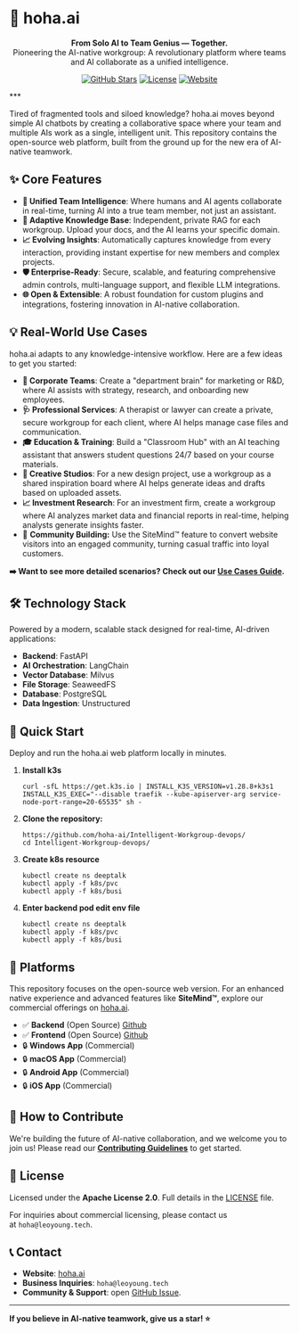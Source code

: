 # 🤖 hoha.ai

<p align="center"> <strong>From Solo AI to Team Genius — Together.
</strong><br /> Pioneering the AI-native workgroup: A revolutionary platform where teams and AI collaborate as a unified intelligence. </p> <p align="center"> <a href="https://github.com/hoha-ai/Intelligent-Workgroup-devops/stargazers"><img src="https://img.shields.io/github/stars/hoha-ai/Intelligent-Workgroup-devops?style=social" alt="GitHub Stars"></a> <a href="https://github.com/hoha-ai/Intelligent-Workgroup-devops/blob/master/LICENSE"><img src="https://img.shields.io/github/license/hoha-ai/Intelligent-Workgroup-devops?style=flat-square&color=blue" alt="License"></a> <a href="https://hoha.ai"><img src="https://img.shields.io/badge/Website-hoha.ai-green?style=flat-square" alt="Website"></a> </p>
***

Tired of fragmented tools and siloed knowledge? hoha.ai moves beyond simple AI chatbots by creating a collaborative space where your team and multiple AIs work as a single, intelligent unit. This repository contains the open-source web platform, built from the ground up for the new era of AI-native teamwork.

## ✨ Core Features

*   **🤝 Unified Team Intelligence**: Where humans and AI agents collaborate in real-time, turning AI into a true team member, not just an assistant.
*   **🧠 Adaptive Knowledge Base**: Independent, private RAG for each workgroup. Upload your docs, and the AI learns your specific domain.
*   **📈 Evolving Insights**: Automatically captures knowledge from every interaction, providing instant expertise for new members and complex projects.
*   **🛡️ Enterprise-Ready**: Secure, scalable, and featuring comprehensive admin controls, multi-language support, and flexible LLM integrations.
*   **🌐 Open & Extensible**: A robust foundation for custom plugins and integrations, fostering innovation in AI-native collaboration.

## 💡 Real-World Use Cases

hoha.ai adapts to any knowledge-intensive workflow. Here are a few ideas to get you started:

*   **🏢 Corporate Teams**: Create a "department brain" for marketing or R\&D, where AI assists with strategy, research, and onboarding new employees.
*   **🩺 Professional Services**: A therapist or lawyer can create a private, secure workgroup for each client, where AI helps manage case files and communication.
*   **🎓 Education & Training**: Build a "Classroom Hub" with an AI teaching assistant that answers student questions 24/7 based on your course materials.
*   **🎨 Creative Studios**: For a new design project, use a workgroup as a shared inspiration board where AI helps generate ideas and drafts based on uploaded assets.
*   **📈 Investment Research**: For an investment firm, create a workgroup where AI analyzes market data and financial reports in real-time, helping analysts generate insights faster.
*   👥 **Community Building:** Use the SiteMind™ feature to convert website visitors into an engaged community, turning casual traffic into loyal customers.

**➡️ Want to see more detailed scenarios? Check out our [Use Cases Guide](https://demo.hoha.ai:18124/to-case_study.md).** 

## 🛠️ Technology Stack

Powered by a modern, scalable stack designed for real-time, AI-driven applications:

*   **Backend**: FastAPI
*   **AI Orchestration**: LangChain
*   **Vector Database**: Milvus
*   **File Storage**: SeaweedFS
*   **Database**: PostgreSQL
*   **Data Ingestion**: Unstructured

## 🚀 Quick Start

Deploy and run the hoha.ai web platform locally in minutes.
1.  **Install k3s**
    ```shell
    curl -sfL https://get.k3s.io | INSTALL_K3S_VERSION=v1.28.8+k3s1 INSTALL_K3S_EXEC="--disable traefik --kube-apiserver-arg service-node-port-range=20-65535" sh -
    ```
2.  **Clone the repository:**
    ```shell
    https://github.com/hoha-ai/Intelligent-Workgroup-devops/
    cd Intelligent-Workgroup-devops/
    ```
3.  **Create k8s resource**
    ```shell
    kubectl create ns deeptalk
    kubectl apply -f k8s/pvc
    kubectl apply -f k8s/busi
    ```
5.  **Enter backend pod edit env file**
    ```shell
    kubectl create ns deeptalk
    kubectl apply -f k8s/pvc
    kubectl apply -f k8s/busi
    ```

## 📱 Platforms

This repository focuses on the open-source web version. For an enhanced native experience and advanced features like **SiteMind™**, explore our commercial offerings on [hoha.ai](https://hoha.ai/).

*   ✅ **Backend** (Open Source)  [Github](https://github.com/hoha-ai/Intelligent-Workgroup-backend)
*   ✅ **Frontend** (Open Source)  [Github](https://github.com/hoha-ai/Intelligent-Workgroup-frontend)
*   🔒 **Windows App** (Commercial)
*   🔒 **macOS App** (Commercial)
*   🔒 **Android App** (Commercial)
*   🔒 **iOS App** (Commercial)

## 🤝 How to Contribute

We're building the future of AI-native collaboration, and we welcome you to join us! Please read our **[Contributing Guidelines](https://sider.ai/zh-CN/CONTRIBUTING.md)** to get started.

## 📄 License

Licensed under the **Apache License 2.0**. Full details in the [LICENSE](https://github.com/hoha-ai/Intelligent-Workgroup-devops/blob/master/LICENSE) file.

For inquiries about commercial licensing, please contact us at `hoha@leoyoung.tech`.

## 📞 Contact

*   **Website**: [hoha.ai](https://hoha.ai/)
*   **Business Inquiries**: `hoha@leoyoung.tech`
*   **Community & Support**: open [GitHub Issue](https://github.com/hoha-ai/Intelligent-Workgroup-devops/issues).

***

**If you believe in AI-native teamwork, give us a star! ⭐**
